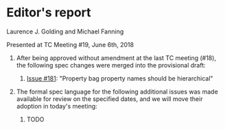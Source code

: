 # Editor's report

Laurence J. Golding and Michael Fanning

Presented at TC Meeting #19, June 6th, 2018

1. After being approved without amendment at the last TC meeting (#18), the following spec changes were merged into the provisional draft:

    1. [Issue #181](https://github.com/oasis-tcs/sarif-spec/issues/181): "Property bag property names should be hierarchical"

1. The formal spec language for the following additional issues was made available for review on the specified dates, and we will move their adoption in today's meeting:

    1.  TODO
